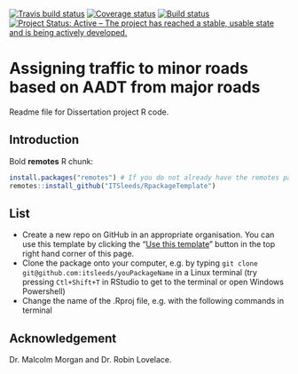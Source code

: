 
<!-- README.md is generated from README.Rmd. Please edit that file -->

[![Travis build
status](https://travis-ci.org/ITSLeeds/RpackageTemplate.svg?branch=master)](https://travis-ci.org/ITSLeeds/RpackageTemplate)
[![Coverage
status](https://codecov.io/gh/ITSLeeds/RpackageTemplate/branch/master/graph/badge.svg)](https://codecov.io/github/ITSLeeds/RpackageTemplate?branch=master)
[![Build
status](https://ci.appveyor.com/api/projects/status/gqp3smc04as3qg85?svg=true)](https://ci.appveyor.com/project/layik/RpackageTemplate-05ana)
[![Project Status: Active – The project has reached a stable, usable
state and is being actively
developed.](https://www.repostatus.org/badges/latest/active.svg)](https://www.repostatus.org/#active)

# Assigning traffic to minor roads based on AADT from major roads

Readme file for Dissertation project R code.

## Introduction

Bold **remotes** 
R chunk:

``` r
install.packages("remotes") # If you do not already have the remotes package
remotes::install_github("ITSleeds/RpackageTemplate")
```

## List


  - Create a new repo on GitHub in an appropriate organisation. You can
    use this template by clicking the “[Use this
    template](https://github.com/ITSLeeds/RpackageTemplate/generate)”
    button in the top right hand corner of this page.
  - Clone the package onto your computer, e.g. by typing `git clone
    git@github.com:itsleeds/youPackageName` in a Linux terminal (try
    pressing `Ctl+Shift+T` in RStudio to get to the terminal or open
    Windows Powershell)
  - Change the name of the .Rproj file, e.g. with the following commands
    in terminal

<!-- end list -->

## Acknowledgement

Dr. Malcolm Morgan and Dr. Robin Lovelace.


